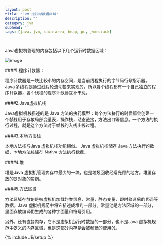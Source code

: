 ```yaml
---
layout: post
title: "JVM 运行时数据区域"
description: ""
category: jvm
subhead: ''
tags: [java, jvm, data-area, heap, pc, jvm-stack]

---
```


Java虚拟机管理的内存包括以下几个运行时数据区域：

![image](http://i1298.photobucket.com/albums/ag53/lichengwu/jvm-runtime-data-area_zpsb17cf7ff.jpg)

####1.程序计数器：

程序计数器是一块比较小的内存空间，是当前线程执行的字节码行号指示器。Java 多线程是通过线程轮流切换来实现的，所以每个线程都有一个自己独立的程序计数器，各个线程的程序计数器互补干扰。

####2.Java虚拟机栈

Java虚拟机栈描述的是 Java 方法的执行模型：每个方法执行的时候都会创建一个帧栈用于存放局部变量表，操作栈，动态链接，方法出口等信息。一个方法的执行过程，就是这个方法对于帧栈的入栈出栈过程。

####3.本地方法栈

本地方法栈与Java 虚拟机栈功能相似。 Java 虚拟机栈储存 Java 方法执行的数据，本地方法栈储存 Native 方法执行数据。

####4.堆

堆是Java 虚拟机管理内存中最大的一块，也是垃圾回收经常光顾的地方。堆里存放的是对象的实例。

####5.方法区域

方法区域存放的是被虚拟机加载的类信息，常量，静态变量，即时编译后的代码等数据。Java 虚拟机规范中将它描述成堆的一部分。常量池是方法区域的一部分，里面存放编译期生成的各种字面量和符号引用。

另外，还有直接内存，它不是虚拟机运行时数据的一部分，也不是Java 虚拟机规范中定义的内存区域，但是这部分内存是会被频繁的使用的。

{% include JB/setup %}